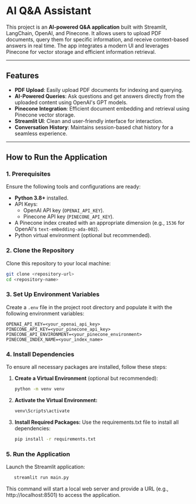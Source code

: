 # AI Q&A Assistant

This project is an **AI-powered Q&A application** built with Streamlit, LangChain, OpenAI, and Pinecone. It allows users to upload PDF documents, query them for specific information, and receive context-based answers in real time. The app integrates a modern UI and leverages Pinecone for vector storage and efficient information retrieval.

---

## Features

- **PDF Upload**: Easily upload PDF documents for indexing and querying.
- **AI-Powered Queries**: Ask questions and get answers directly from the uploaded content using OpenAI's GPT models.
- **Pinecone Integration**: Efficient document embedding and retrieval using Pinecone vector storage.
- **Streamlit UI**: Clean and user-friendly interface for interaction.
- **Conversation History**: Maintains session-based chat history for a seamless experience.

---

## How to Run the Application

### 1. Prerequisites

Ensure the following tools and configurations are ready:

- **Python 3.8+** installed.
- API Keys:
  - OpenAI API key (`OPENAI_API_KEY`).
  - Pinecone API key (`PINECONE_API_KEY`).
- A Pinecone index created with an appropriate dimension (e.g., `1536` for OpenAI's `text-embedding-ada-002`).
- Python virtual environment (optional but recommended).

### 2. Clone the Repository

Clone this repository to your local machine:
```bash
git clone <repository-url>
cd <repository-name>
```
### 3. Set Up Environment Variables

Create a `.env` file in the project root directory and populate it with the following environment variables:

```env
OPENAI_API_KEY=<your_openai_api_key>
PINECONE_API_KEY=<your_pinecone_api_key>
PINECONE_API_ENVIRONMENT=<your_pinecone_environment>
PINECONE_INDEX_NAME=<your_index_name>
```

### 4. Install Dependencies

To ensure all necessary packages are installed, follow these steps:

1. **Create a Virtual Environment** (optional but recommended):
   ```bash
   python -m venv venv
   ```
2. **Activate the Virtual Environment:**
   ```bash
   venv\Scripts\activate
   ```
3. **Install Required Packages:**
Use the requirements.txt file to install all dependencies:
   ```bash
   pip install -r requirements.txt
   ```


### 5. Run the Application

Launch the Streamlit application:
```bash
   streamlit run main.py
```

This command will start a local web server and provide a URL (e.g., http://localhost:8501) to access the application.





